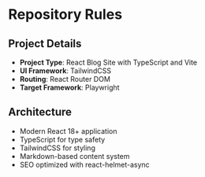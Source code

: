 # Repository Rules

## Project Details
- **Project Type**: React Blog Site with TypeScript and Vite
- **UI Framework**: TailwindCSS
- **Routing**: React Router DOM
- **Target Framework**: Playwright

## Architecture
- Modern React 18+ application
- TypeScript for type safety
- TailwindCSS for styling
- Markdown-based content system
- SEO optimized with react-helmet-async